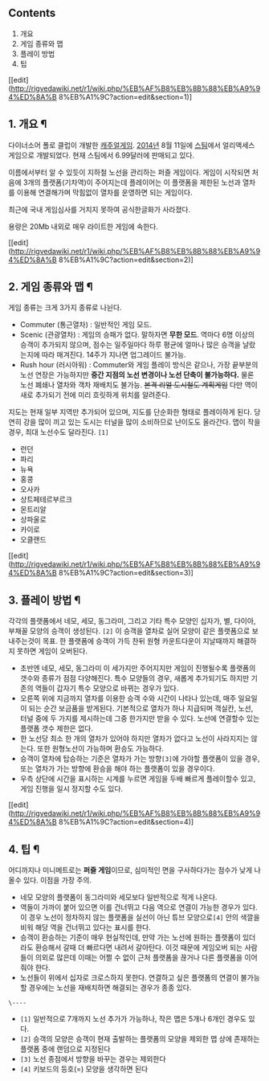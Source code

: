   

## Contents

    

1. 개요 
2. 게임 종류와 맵 
3. 플레이 방법 
4. 팁 

  

[[edit](http://rigvedawiki.net/r1/wiki.php/%EB%AF%B8%EB%8B%88%EB%A9%94%ED%8A%B
8%EB%A1%9C?action=edit&section=1)]

## 1. 개요 ¶

다이너소어 폴로 클럽이 개발한 [캐주얼게임](%EC%BA%90%EC%A3%BC%EC%96%BC%20%EA%B2%8C%EC%9E%84.md).
[2014년](2014%EB%85%84.md) 8월 11일에 [스팀](%EC%8A%A4%ED%8C%80.md)에서 얼리액세스
게임으로 개발되었다. 현재 스팀에서 6.99달러에 판매되고 있다.

  

이름에서부터 알 수 있듯이 지하철 노선을 관리하는 퍼즐 게임이다. 게임이 시작되면 처음에 3개의 플랫폼(기차역)이 주어지는데 플레이어는 이
플랫폼을 제한된 노선과 열차를 이용해 연결해가며 막힘없이 열차를 운영하면 되는 게임이다.

  

최근에 국내 게임심사를 거치지 못하여 공식한글화가 사라졌다.

  

용량은 20Mb 내외로 매우 라이트한 게임에 속한다.

  

[[edit](http://rigvedawiki.net/r1/wiki.php/%EB%AF%B8%EB%8B%88%EB%A9%94%ED%8A%B
8%EB%A1%9C?action=edit&section=2)]

## 2. 게임 종류와 맵 ¶

게임 종류는 크게 3가지 종류로 나뉜다.  

  * Commuter (통근열차) : 일반적인 게임 모드.
  * Scenic (관광열차) : 게임의 승패가 없다. 말하자면 **무한 모드**. 역마다 6명 이상의 승객이 추가되지 않으며, 점수는 일주일마다 하루 평균에 얼마나 많은 승객을 날랐는지에 따라 매겨진다. 14주가 지나면 업그레이드 불가능. 
  * Rush hour (러시아워) : Commuter와 게임 플레이 방식은 같으나, 가장 끝부분의 노선 연장은 가능하지만 **중간 지점의 노선 변경이나 노선 단축이 불가능하다.** 물론 노선 폐쇄나 열차와 객차 재배치도 불가능. <del>본격 리얼 도시철도 계획게임</del> 다만 역이 새로 추가되기 전에 미리 흐릿하게 위치를 알려준다.   

지도는 현재 일부 지역만 추가되어 있으며, 지도를 단순화한 형태로 플레이하게 된다. 당연히 강을 많이 끼고 있는 도시는 터널을 많이
소비하므로 난이도도 올라간다. 맵이 작을경우, 최대 노선수도 달라진다. `[1]`  

  * 런던
  * 파리
  * 뉴욕
  * 홍콩
  * 오사카
  * 상트페테르부르크
  * 몬트리알
  * 상파울로
  * 카이로
  * 오클랜드  

[[edit](http://rigvedawiki.net/r1/wiki.php/%EB%AF%B8%EB%8B%88%EB%A9%94%ED%8A%B
8%EB%A1%9C?action=edit&section=3)]

## 3. 플레이 방법 ¶

각각의 플랫폼에서 네모, 세모, 동그라미, 그리고 기타 특수 모양인 십자가, 별, 다이아, 부채꼴 모양의 승객이 생성된다. `[2]` 이
승객을 열차로 실어 모양이 같은 플랫폼으로 보내주는것이 목표. 한 플랫폼에 승객이 가득 찬뒤 원형 카운트다운이 지날때까지 해결하지 못하면
게임이 오버된다.

  

  * 초반엔 네모, 세모, 동그라미 이 세가지만 주어지지만 게임이 진행될수록 플랫폼의 갯수와 종류가 점점 다양해진다. 특수 모양들의 경우, 새롭게 추가되기도 하지만 기존의 역들이 갑자기 특수 모양으로 바뀌는 경우가 있다.
  * 오른쪽 위에 지금까지 열차를 이용한 승객 수와 시간이 나타나 있는데, 매주 일요일이 되는 순간 보금품을 받게된다. 기본적으로 열차가 하나 지급되며 객실칸, 노선, 터널 중에 두 가지를 제시하는데 그중 한가지만 받을 수 있다. 노선에 연결할수 있는 플랫폼 갯수 제한은 없다.
  * 한 노선당 최소 한 개의 열차가 있어야 하지만 열차가 없다고 노선이 사라지지는 않는다. 또한 원형노선이 가능하며 환승도 가능하다.
  * 승객이 열차에 탑승하는 기준은 열차가 가는 방향`[3]`에 가야할 플랫폼이 있을 경우, 또는 열차가 가는 방향에 환승을 해야 하는 플랫폼이 있을 경우이다.
  * 우측 상단에 시간을 표시하는 시계를 누르면 게임을 두배 빠르게 플레이할수 있고, 게임 진행을 일시 정지할 수도 있다.  

[[edit](http://rigvedawiki.net/r1/wiki.php/%EB%AF%B8%EB%8B%88%EB%A9%94%ED%8A%B
8%EB%A1%9C?action=edit&section=4)]

## 4. 팁 ¶

어디까지나 미니메트로는 **퍼즐 게임**이므로, 심미적인 면을 구사하다가는 점수가 낮게 나올수 있다. 이점을 가장 주의.

  

  * 네모 모양의 플랫폼이 동그라미와 세모보다 일반적으로 적게 나온다.
  * 역들이 가까이 붙어 있으면 이를 건너뛰고 다음 역으로 연결이 가능한 경우가 있다. 이 경우 노선이 정차하지 않는 플랫폼을 실선이 아닌 튜브 모양으로`[4]` 안의 색깔을 비워 해당 역을 건너뛰고 있다는 표시를 한다.
  * 승객이 환승하는 기준이 매우 현실적인데, 만약 가는 노선에 원하는 플랫폼이 있더라도 환승해서 갈때 더 빠르다면 내려서 갈아탄다. 이것 때문에 게임오버 되는 사람들이 의외로 많은데 이때는 어쩔 수 없이 근처 플랫폼을 끊거나 다른 플랫폼을 이어줘야 한다.
  * 노선들이 위에서 십자로 크로스하지 못한다. 연결하고 싶은 플랫폼의 연결이 불가능할 경우에는 노선을 재배치하면 해결되는 경우가 종종 있다.

`\----`

  * `[1]` 일반적으로 7개까지 노선 추가가 가능하나, 작은 맵은 5개나 6개인 경우도 있다.
  * `[2]` 승객의 모양은 승객이 현재 출발하는 플랫폼의 모양을 제외한 맵 상에 존재하는 플랫폼 중에 랜덤으로 지정된다
  * `[3]` 노선 종점에서 방향을 바꾸는 경우는 제외한다
  * `[4]` 키보드의 등호(=) 모양을 생각하면 된다

